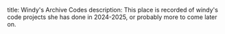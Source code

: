 title: Windy's Archive Codes
description: This place is recorded of windy's code projects she has done in 2024-2025, or probably more to come later on.
